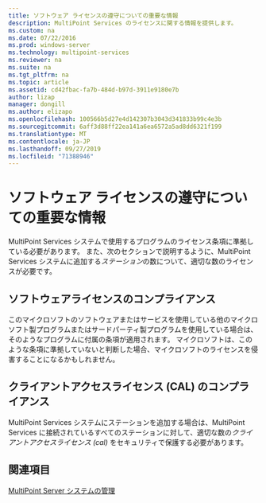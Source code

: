 ```yaml
---
title: ソフトウェア ライセンスの遵守についての重要な情報
description: MultiPoint Services のライセンスに関する情報を提供します。
ms.custom: na
ms.date: 07/22/2016
ms.prod: windows-server
ms.technology: multipoint-services
ms.reviewer: na
ms.suite: na
ms.tgt_pltfrm: na
ms.topic: article
ms.assetid: cd42fbac-fa7b-484d-b97d-3911e9180e7b
author: lizap
manager: dongill
ms.author: elizapo
ms.openlocfilehash: 100566b5d27e4d142307b3043d341833b99c4e3b
ms.sourcegitcommit: 6aff3d88ff22ea141a6ea6572a5ad8dd6321f199
ms.translationtype: MT
ms.contentlocale: ja-JP
ms.lasthandoff: 09/27/2019
ms.locfileid: "71388946"
---
```

# <a name="important-information-about-software-license-compliance"></a>ソフトウェア ライセンスの遵守についての重要な情報
MultiPoint Services システムで使用するプログラムのライセンス条項に準拠している必要があります。 また、次のセクションで説明するように、MultiPoint Services システムに追加する*ステーション*の数について、適切な数のライセンスが必要です。  
  
## <a name="software-license-compliance"></a>ソフトウェアライセンスのコンプライアンス  
このマイクロソフトのソフトウェアまたはサービスを使用している他のマイクロソフト製プログラムまたはサードパーティ製プログラムを使用している場合は、そのようなプログラムに付属の条項が適用されます。 マイクロソフトは、このような条項に準拠していないと判断した場合、マイクロソフトのライセンスを侵害することになるかもしれません。  
  
## <a name="client-access-license-cal-compliance"></a>クライアントアクセスライセンス (CAL) のコンプライアンス  
MultiPoint Services システムにステーションを追加する場合は、MultiPoint Services に接続されているすべてのステーションに対して、適切な数の*クライアントアクセスライセンス (cal)* をセキュリティで保護する必要があります。   
  
## <a name="see-also"></a>関連項目  
[MultiPoint Server システムの管理](managing-your-multipoint-services-system.md)  
  
